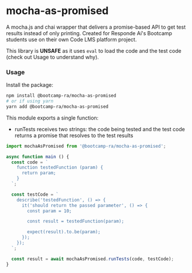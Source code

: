 # mocha-as-promised
A mocha.js and chai wrapper that delivers a promise-based API to get test results instead of only printing. Created for Responde Aí's Bootcamp students use on their own Code LMS platform project.

This library is **UNSAFE** as it uses `eval` to load the code and the test code (check out Usage to understand why).

### Usage

Install the package:

```sh
npm install @bootcamp-ra/mocha-as-promised
# or if using yarn
yarn add @bootcamp-ra/mocha-as-promised
```

This module exports a single function:

- runTests
  receives two strings: the code being tested and the test code
  returns a promise that resolves to the test results

```js
import mochaAsPromised from '@bootcamp-ra/mocha-as-promised';

async function main () {
  const code = `
    function testedFunction (param) {
      return param;
    }
  `;

  const testCode = `
    describe('testedFunction', () => {
      it('should return the passed parameter', () => {
        const param = 10;

        const result = testedFunction(param);

        expect(result).to.be(param);
      });
    });
  `;

  const result = await mochaAsPromised.runTests(code, testCode);
}
```

### 
